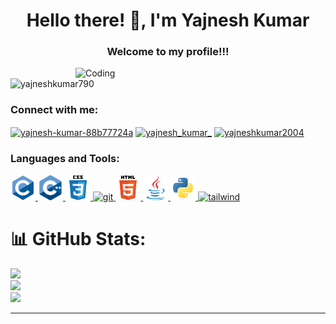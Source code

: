 <h1 align="center">Hello there! 👋, I'm Yajnesh Kumar</h1>
<h3 align="center">Welcome to my profile!!!</h3>
<img align="right" alt="Coding" width="400" src="https://media.tenor.com/rePDfDWO3XoAAAAd/hacking.gif">

<p align="left"> <img src="https://komarev.com/ghpvc/?username=yajneshkumar790&label=Profile%20views&color=0e75b6&style=flat" alt="yajneshkumar790" /> </p>

<h3 align="left">Connect with me:</h3>
<p align="left">
<a href="https://linkedin.com/in/yajnesh-kumar-88b77724a" target="blank"><img align="center" src="https://raw.githubusercontent.com/rahuldkjain/github-profile-readme-generator/master/src/images/icons/Social/linked-in-alt.svg" alt="yajnesh-kumar-88b77724a" height="30" width="40" /></a>
<a href="https://instagram.com/yajnesh_kumar_" target="blank"><img align="center" src="https://raw.githubusercontent.com/rahuldkjain/github-profile-readme-generator/master/src/images/icons/Social/instagram.svg" alt="yajnesh_kumar_" height="30" width="40" /></a>
<a href="https://www.leetcode.com/yajneshkumar2004" target="blank"><img align="center" src="https://raw.githubusercontent.com/rahuldkjain/github-profile-readme-generator/master/src/images/icons/Social/leet-code.svg" alt="yajneshkumar2004" height="30" width="40" /></a>
</p>

<h3 align="left">Languages and Tools:</h3>
<p align="left"> <a href="https://www.cprogramming.com/" target="_blank" rel="noreferrer"> <img src="https://raw.githubusercontent.com/devicons/devicon/master/icons/c/c-original.svg" alt="c" width="40" height="40"/> </a> <a href="https://www.w3schools.com/cpp/" target="_blank" rel="noreferrer"> <img src="https://raw.githubusercontent.com/devicons/devicon/master/icons/cplusplus/cplusplus-original.svg" alt="cplusplus" width="40" height="40"/> </a> <a href="https://www.w3schools.com/css/" target="_blank" rel="noreferrer"> <img src="https://raw.githubusercontent.com/devicons/devicon/master/icons/css3/css3-original-wordmark.svg" alt="css3" width="40" height="40"/> </a> <a href="https://git-scm.com/" target="_blank" rel="noreferrer"> <img src="https://www.vectorlogo.zone/logos/git-scm/git-scm-icon.svg" alt="git" width="40" height="40"/> </a> <a href="https://www.w3.org/html/" target="_blank" rel="noreferrer"> <img src="https://raw.githubusercontent.com/devicons/devicon/master/icons/html5/html5-original-wordmark.svg" alt="html5" width="40" height="40"/> </a> <a href="https://www.java.com" target="_blank" rel="noreferrer"> <img src="https://raw.githubusercontent.com/devicons/devicon/master/icons/java/java-original.svg" alt="java" width="40" height="40"/> </a> <a href="https://www.python.org" target="_blank" rel="noreferrer"> <img src="https://raw.githubusercontent.com/devicons/devicon/master/icons/python/python-original.svg" alt="python" width="40" height="40"/> </a> <a href="https://tailwindcss.com/" target="_blank" rel="noreferrer"> <img src="https://www.vectorlogo.zone/logos/tailwindcss/tailwindcss-icon.svg" alt="tailwind" width="40" height="40"/> </a> </p>

# 📊 GitHub Stats:
![](https://github-readme-stats.vercel.app/api?username=yajneshkumar790&theme=radical&hide_border=false&include_all_commits=true&count_private=true)<br/>
![](https://github-readme-streak-stats.herokuapp.com/?user=yajneshkumar790&theme=radical&hide_border=false)<br/>
![](https://github-readme-stats.vercel.app/api/top-langs/?username=yajneshkumar790&theme=radical&hide_border=false&include_all_commits=true&count_private=true&layout=compact)

---
<!-- Profile views👇-->
<!-- [![](https://visitcount.itsvg.in/api?id=yajneshkumar790&icon=0&color=0)](https://visitcount.itsvg.in) -->

<!-- Proudly created with GPRM ( https://gprm.itsvg.in ) -->
